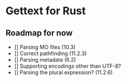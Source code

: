 # Gettext for Rust

## Roadmap for now
- [] Parsing MO files (10.3)
- [] Correct pathfinding (11.2.3)
- [] Parsing metadata (6.2)
- [] Supporting encodings other than UTF-8?
- [] Parsing the plural expression? (11.2.6)
